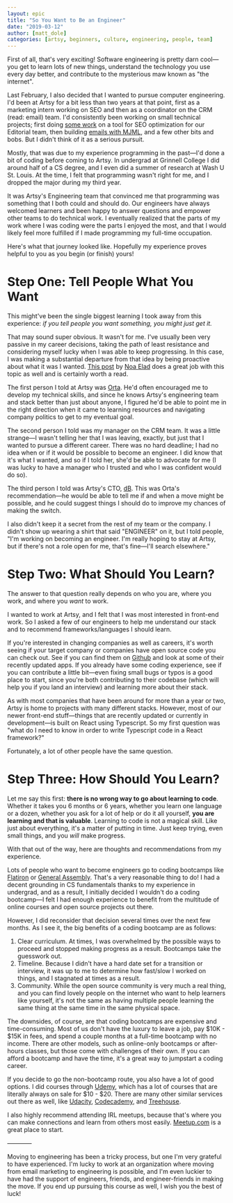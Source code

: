 ```yaml
---
layout: epic
title: "So You Want to Be an Engineer"
date: "2019-03-12"
author: [matt_dole]
categories: [artsy, beginners, culture, engineering, people, team]
---
```


First of all, that's very exciting! Software engineering is pretty darn cool—you get to learn lots of new things,
understand the technology you use every day better, and contribute to the mysterious maw known as "the internet".

Last February, I also decided that I wanted to pursue computer engineering. I'd been at Artsy for a bit less than
two years at that point, first as a marketing intern working on SEO and then as a coordinator on the CRM (read:
email) team. I'd consistently been working on small technical projects; first doing
[some work](https://github.com/artsy/positron/commit/3176282a3ea94c626e9d851b7c0dd27a1bb0fcb4) on a tool for SEO
optimization for our Editorial team, then building
[emails with MJML](http://artsy.github.io/blog/2018/11/19/mjml/), and a few other bits and bobs. But I didn't think
of it as a serious pursuit.

Mostly, that was due to my experience programming in the past—I'd done a bit of coding before coming to Artsy. In
undergrad at Grinnell College I did around half of a CS degree, and I even did a summer of research at Wash U St.
Louis. At the time, I felt that programming wasn't right for me, and I dropped the major during my third year.

It was Artsy's Engineering team that convinced me that programming was something that I both could and should do.
Our engineers have always welcomed learners and been happy to answer questions and empower other teams to do
technical work. I eventually realized that the parts of my work where I was coding were the parts I enjoyed the
most, and that I would likely feel more fulfilled if I made programming my full-time occupation.

Here's what that journey looked like. Hopefully my experience proves helpful to you as you begin (or finish) yours!

# Step One: Tell People What You Want

This might've been the single biggest learning I took away from this experience: _if you tell people you want
something, you might just get it._

That may sound super obvious. It wasn't for me. I've usually been very passive in my career decisions, taking the
path of least resistance and considering myself lucky when I was able to keep progressing. In this case, I was
making a substantial departure from that idea by being proactive about what it was I wanted.
[This post](https://engineering.gusto.com/i-didnt-want-to-be-a-manager-anymore-and-the-world-didnt-end/) by
[Noa Elad](https://twitter.com/NoaElad) does a great job with this topic as well and is certainly worth a read.

The first person I told at Artsy was [Orta](https://github.com/orta). He'd often encouraged me to develop my
technical skills, and since he knows Artsy's engineering team and stack better than just about anyone, I figured
he'd be able to point me in the right direction when it came to learning resources and navigating company politics
to get to my eventual goal.

The second person I told was my manager on the CRM team. It was a little strange—I wasn't telling her that I was
leaving, exactly, but just that I wanted to pursue a different career. There was no hard deadline; I had no idea
when or if it would be possible to become an engineer. I did know that it's what I wanted, and so if I told her,
she'd be able to advocate for me (I was lucky to have a manager who I trusted and who I was confident would do so).

The third person I told was Artsy's CTO, [dB](https://www.dblock.org/). This was Orta's recommendation—he would be
able to tell me if and when a move might be possible, and he could suggest things I should do to improve my chances
of making the switch.

I also didn't keep it a secret from the rest of my team or the company. I didn't show up wearing a shirt that said
"ENGINEER" on it, but I told people, "I'm working on becoming an engineer. I'm really hoping to stay at Artsy, but
if there's not a role open for me, that's fine—I'll search elsewhere."

# Step Two: What Should You Learn?

The answer to that question really depends on who you are, where you work, and where you _want_ to work.

I wanted to work at Artsy, and I felt that I was most interested in front-end work. So I asked a few of our
engineers to help me understand our stack and to recommend frameworks/languages I should learn.

If you're interested in changing companies as well as careers, it's worth seeing if your target company or
companies have open source code you can check out. See if you can find them on [Github](https://www.github.com) and
look at some of their recently updated apps. If you already have some coding experience, see if you can contribute
a little bit—even fixing small bugs or typos is a good place to start, since you're both contributing to their
codebase (which will help you if you land an interview) and learning more about their stack.

As with most companies that have been around for more than a year or two, Artsy is home to projects with many
different stacks. However, most of our newer front-end stuff—things that are recently updated or currently in
development—is built on React using Typescript. So my first question was "what do I need to know in order to write
Typescript code in a React framework?"

Fortunately, a lot of other people have the same question.

# Step Three: How Should You Learn?

Let me say this first: **there is no wrong way to go about learning to code**. Whether it takes you 6 months or 6
years, whether you learn one language or a dozen, whether you ask for a lot of help or do it all yourself, **you
are learning and that is valuable**. Learning to code is not a magical skill. Like just about everything, it's a
matter of putting in time. Just keep trying, even small things, and you _will_ make progress.

With that out of the way, here are thoughts and recommendations from my experience.

Lots of people who want to become engineers go to coding bootcamps like [Flatiron](https://flatironschool.com/) or
[General Assembly](https://generalassemb.ly/). That's a very reasonable thing to do! I had a decent grounding in CS
fundamentals thanks to my experience in undergrad, and as a result, I initially decided I wouldn't do a coding
bootcamp—I felt I had enough experience to benefit from the multitude of online courses and open source projects
out there.

However, I did reconsider that decision several times over the next few months. As I see it, the big benefits of a
coding bootcamp are as follows:

1. Clear curriculum. At times, I was overwhelmed by the possible ways to proceed and stopped making progress as a
   result. Bootcamps take the guesswork out.
2. Timeline. Because I didn't have a hard date set for a transition or interview, it was up to me to determine how
   fast/slow I worked on things, and I stagnated at times as a result.
3. Community. While the open source community is very much a real thing, and you can find lovely people on the
   internet who want to help learners like yourself, it's not the same as having multiple people learning the same
   thing at the same time in the same physical space.

The downsides, of course, are that coding bootcamps are expensive and time-consuming. Most of us don't have the
luxury to leave a job, pay $10K - $15K in fees, and spend a couple months at a full-time bootcamp with no income.
There are other models, such as online-only bootcamps or after-hours classes, but those come with challenges of
their own. If you can afford a bootcamp and have the time, it's a great way to jumpstart a coding career.

If you decide to go the non-bootcamp route, you also have a lot of good options. I did courses through
[Udemy](https://www.udemy.com), which has a lot of courses that are literally always on sale for $10 - $20. There
are many other similar services out there as well, like [Udacity](https://www.udacity.com),
[Codecademy](https://www.codecademy.com/), and [Treehouse](https://teamtreehouse.com/).

I also highly recommend attending IRL meetups, because that's where you can make connections and learn from others
most easily. [Meetup.com](https://www.meetup.com/find/tech/) is a great place to start.

————

Moving to engineering has been a tricky process, but one I'm very grateful to have experienced. I'm lucky to work
at an organization where moving from email marketing to engineering is possible, and I'm even luckier to have had
the support of engineers, friends, and engineer-friends in making the move. If you end up pursuing this course as
well, I wish you the best of luck!
